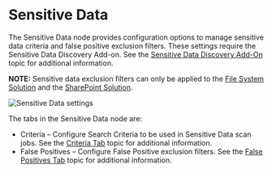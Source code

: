 # Sensitive Data

The Sensitive Data node provides configuration options to manage sensitive data criteria and false
positive exclusion filters. These settings require the Sensitive Data Discovery Add-on. See the
[Sensitive Data Discovery Add-On](/docs/accessanalyzer/11.6/enterpriseauditor/sensitivedatadiscovery/overview.md)
topic for additional information.

**NOTE:** Sensitive data exclusion filters can only be applied to the
[File System Solution](/docs/accessanalyzer/11.6/enterpriseauditor/solutions/filesystem/overview.md)
and the
[SharePoint Solution](/docs/accessanalyzer/11.6/enterpriseauditor/solutions/sharepoint/overview.md).

![Sensitive Data settings](/img/versioned_docs/enterpriseauditor_11.6/enterpriseauditor/install/application/upgrade/sensitivedata.webp)

The tabs in the Sensitive Data node are:

- Criteria – Configure Search Criteria to be used in Sensitive Data scan jobs. See the
  [Criteria Tab](/docs/accessanalyzer/11.6/enterpriseauditor/admin/settings/sensitivedata/criteria.md)
  topic for additional information.
- False Positives – Configure False Positive exclusion filters. See the
  [False Positives Tab](/docs/accessanalyzer/11.6/enterpriseauditor/admin/settings/sensitivedata/exclusions/overview.md)
  topic for additional information.
